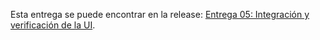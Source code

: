 Esta entrega se puede encontrar en la release: [Entrega 05: Integración y verificación de la UI](https://github.com/ikergcalvino/SoundShare/releases/tag/v0.1).